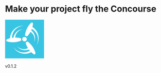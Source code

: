 # Make your project fly the Concourse

<img class="plain" src="resources/images/concourseci.jpg" style="width:128px;height:128px;"> </img>


v0.1.2
